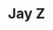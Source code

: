 ---
pid: LLG177
title: Jay Z
location_transcription: everywhere
zipcode: '19146'
outside_phl: 
neighborhood: Graduate Hospital,Naval Square,Southwest Center City
age: '15'
age_range: 13-19
instagram: 
image_file_name: LLG_177.jpg
proposal_transcription: |-
  JAY Z

  - IN NEW YOOORK!
topic: African Americans,Culture,Music,Pop Culture
topic_summary: 0, 0, 0, 0
type: Sculpture Statue
keywords_other: Jay Z, New York, concrete jungle where dreams are made of
credit: "@s0phieb0yd"
image_labels: 
twitter: 
facebook: 
permalink: "/monuments/llg177/"
layout: item-page
---